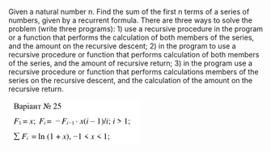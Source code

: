 Given a natural number n. Find the sum of the first n terms of a series of numbers,
given by a recurrent formula. There are three ways to solve the problem
(write three programs): 1) use a recursive procedure in the program or
a function that performs the calculation of both members of the series, and the amount on the recursive descent;
2) in the program to use a recursive procedure or function that performs
calculation of both members of the series, and the amount of recursive return; 3) in the program
use a recursive procedure or function that performs calculations
members of the series on the recursive descent, and the calculation of the amount on the recursive
return.

![Само условие](https://github.com/xpadx1/ASD_labs/blob/main/Photos/image4.png)
